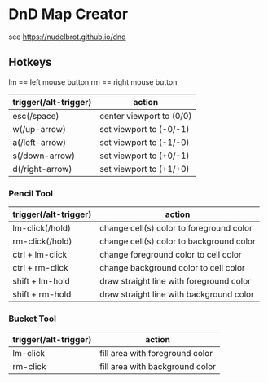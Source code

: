 # DnD Map Creator
see https://nudelbrot.github.io/dnd

## Hotkeys ##
lm == left mouse button
rm == right mouse button

| trigger(/alt-trigger)  | action |
|---|---|
| esc(/space) | center viewport to (0/0) |
| w(/up-arrow) | set viewport to (-0/-1) |
| a(/left-arrow) | set viewport to (-1/-0) |
| s(/down-arrow) | set viewport to (+0/-1) |
| d(/right-arrow) | set viewport to (+1/+0) |

### Pencil Tool ###
| trigger(/alt-trigger)  | action |
|---|---|
| lm-click(/hold) | change cell(s) color to foreground color |
| rm-click(/hold) | change cell(s) color to background color |
| ctrl + lm-click | change foreground color to cell color |
| ctrl + rm-click | change background color to cell color |
| shift + lm-hold  | draw straight line with foreground color|
| shift + rm-hold  | draw straight line with background color|

### Bucket Tool ###
| trigger(/alt-trigger)  | action |
|---|---|
| lm-click | fill area with foreground color |
| rm-click | fill area with background color |
